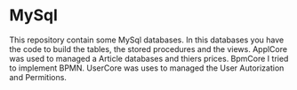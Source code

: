 # MySql
This repository contain some MySql databases.
In this databases you have the code to build the tables, the stored procedures and the views.
ApplCore was used to managed a Article databases and thiers prices.
BpmCore I tried to implement BPMN.
UserCore was uses to managed the User Autorization and Permitions.

